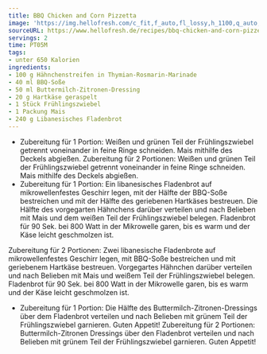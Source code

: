 ```yaml
---
title: BBQ Chicken and Corn Pizzetta
image: 'https://img.hellofresh.com/c_fit,f_auto,fl_lossy,h_1100,q_auto,w_2600/hellofresh_s3/image/bbq-chicken-and-corn-pizzetta-10c5cfc2.jpg'
sourceURL: https://www.hellofresh.de/recipes/bbq-chicken-and-corn-pizzetta-63341e0fc6cab7f8f6078387
servings: 2
time: PT05M
tags:
- unter 650 Kalorien
ingredients:
- 100 g Hähnchenstreifen in Thymian-Rosmarin-Marinade
- 40 ml BBQ-Soße
- 50 ml Buttermilch-Zitronen-Dressing
- 20 g Hartkäse geraspelt
- 1 Stück Frühlingszwiebel
- 1 Packung Mais
- 240 g Libanesisches Fladenbrot
---
```


- Zubereitung für 1 Portion: Weißen und grünen Teil der Frühlingszwiebel getrennt voneinander in feine Ringe schneiden. Mais mithilfe des Deckels abgießen.  Zubereitung für 2 Portionen: Weißen und grünen Teil der Frühlingszwiebel getrennt voneinander in feine Ringe schneiden. Mais mithilfe des Deckels abgießen.
- Zubereitung für 1 Portion:
Ein libanesisches Fladenbrot auf mikrowellenfestes Geschirr legen, mit der Hälfte der BBQ-Soße bestreichen und mit der Hälfte des geriebenen Hartkäses bestreuen. 
Die Hälfte des vorgegarten Hähnchens darüber verteilen und nach Belieben mit Mais und dem weißen Teil der Frühlingszwiebel belegen.
Fladenbrot für 90 Sek. bei 800 Watt in der Mikrowelle garen, bis es warm und der Käse leicht geschmolzen ist.

Zubereitung für 2 Portionen:
Zwei libanesische Fladenbrote auf mikrowellenfestes Geschirr legen, mit BBQ-Soße bestreichen und mit geriebenem Hartkäse bestreuen. 
Vorgegartes Hähnchen darüber verteilen und nach Belieben mit Mais und weißem Teil der Frühlingszwiebel belegen.
Fladenbrot für 90 Sek. bei 800 Watt in der Mikrowelle garen, bis es warm und der Käse leicht geschmolzen ist.
- Zubereitung für 1 Portion: Die Hälfte des Buttermilch-Zitronen-Dressings über dem Fladenbrot verteilen und nach Belieben mit grünem Teil der Frühlingszwiebel garnieren. Guten Appetit!   Zubereitung für 2 Portionen: Buttermilch-Zitronen Dressings über den Fladenbrot verteilen und nach Belieben mit grünem Teil der Frühlingszwiebel garnieren. Guten Appetit!
